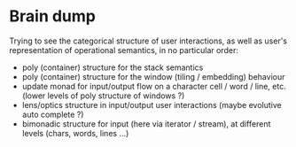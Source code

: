 # Brain dump

Trying to see the categorical structure of user interactions, 
as well as user's representation of operational semantics,
in no particular order:

- poly (container) structure for the stack semantics
- poly (container) structure for the window (tiling / embedding) behaviour
- update monad for input/output flow on a character cell / word / line, etc. (lower levels of poly structure of windows ?)
- lens/optics structure in input/output user interactions (maybe evolutive auto complete ?)
- bimonadic structure for input (here via iterator / stream), at different levels (chars, words, lines ...)